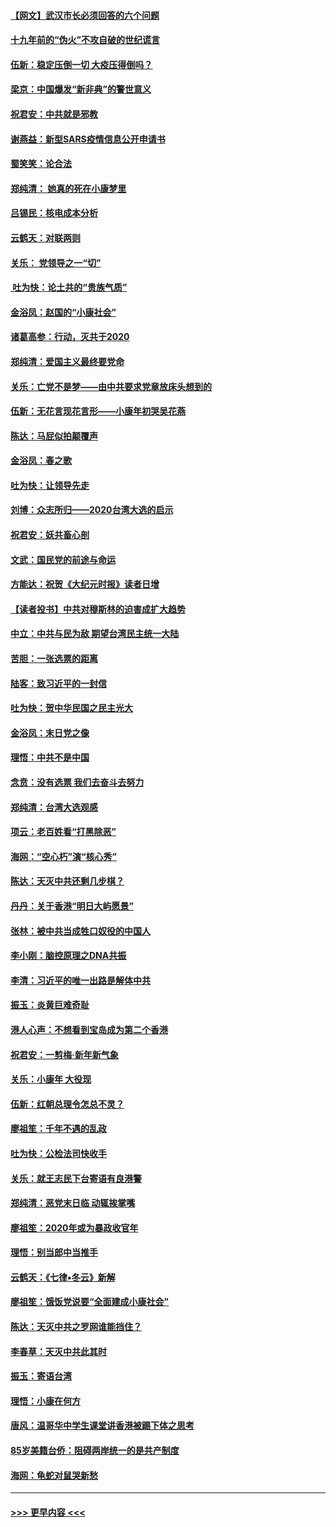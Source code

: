 #### [【网文】武汉市长必须回答的六个问题](../pages/nsc993/n11813848.md?t=01230411) 
#### [十九年前的“伪火”不攻自破的世纪谎言](../pages/nsc993/n11813238.md?t=01230411) 
#### [伍新：稳定压倒一切 大疫压得倒吗？](../pages/nsc993/n11812634.md?t=01230411) 
#### [梁京：中国爆发“新非典”的警世意义](../pages/nsc993/n11812554.md?t=01230411) 
#### [祝君安：中共就是邪教](../pages/nsc993/n11812431.md?t=01230411) 
#### [谢燕益：新型SARS疫情信息公开申请书](../pages/nsc993/n11808840.md?t=01230411) 
#### [蜀笑笑：论合法](../pages/nsc993/n11808064.md?t=01230411) 
#### [郑纯清： 她真的死在小康梦里](../pages/nsc993/n11806623.md?t=01230411) 
#### [吕锡民：核电成本分析](../pages/nsc993/n11806284.md?t=01230411) 
#### [云鹤天：对联两则](../pages/nsc993/n11805957.md?t=01230411) 
#### [关乐： 党领导之一“切”](../pages/nsc993/n11804505.md?t=01230411) 
#### [ 吐为快：论土共的“贵族气质”](../pages/nsc993/n11804490.md?t=01230411) 
#### [金浴凤：赵国的“小康社会”](../pages/nsc993/n11804452.md?t=01230411) 
#### [诸葛高参：行动，灭共于2020](../pages/nsc993/n11804120.md?t=01230411) 
#### [郑纯清：爱国主义最终要党命](../pages/nsc993/n11802197.md?t=01230411) 
#### [关乐：亡党不是梦——由中共要求党章放床头想到的](../pages/nsc993/n11802156.md?t=01230411) 
#### [伍新：无花言现花言形——小康年初哭吴花燕](../pages/nsc993/n11800044.md?t=01230411) 
#### [陈达：马屁似拍颠覆声](../pages/nsc993/n11800010.md?t=01230411) 
#### [金浴凤：春之歌](../pages/nsc993/n11797687.md?t=01230411) 
#### [吐为快：让领导先走](../pages/nsc993/n11797512.md?t=01230411) 
#### [刘博：众志所归——2020台湾大选的启示](../pages/nsc993/n11796878.md?t=01230411) 
#### [祝君安：妖共畜心剖](../pages/nsc993/n11794273.md?t=01230411) 
#### [文武：国民党的前途与命运](../pages/nsc993/n11794198.md?t=01230411) 
#### [方能达：祝贺《大纪元时报》读者日增](../pages/nsc993/n11793807.md?t=01230411) 
#### [【读者投书】中共对穆斯林的迫害成扩大趋势](../pages/nsc993/n11791371.md?t=01230411) 
#### [中立：中共与民为敌 期望台湾民主统一大陆](../pages/nsc993/n11790392.md?t=01230411) 
#### [苦胆：一张选票的距离](../pages/nsc993/n11788914.md?t=01230411) 
#### [陆客：致习近平的一封信](../pages/nsc993/n11788867.md?t=01230411) 
#### [吐为快：贺中华民国之民主光大](../pages/nsc993/n11788618.md?t=01230411) 
#### [金浴凤：末日党之像](../pages/nsc993/n11787475.md?t=01230411) 
#### [理悟：中共不是中国](../pages/nsc993/n11787463.md?t=01230411) 
#### [念贲：没有选票  我们去奋斗去努力](../pages/nsc993/n11787398.md?t=01230411) 
#### [郑纯清：台湾大选观感](../pages/nsc993/n11786210.md?t=01230411) 
#### [项云：老百姓看“打黑除恶”](../pages/nsc993/n11785398.md?t=01230411) 
#### [海网：“空心朽”演“核心秀”](../pages/nsc993/n11783874.md?t=01230411) 
#### [陈达：天灭中共还剩几步棋？](../pages/nsc993/n11783719.md?t=01230411) 
#### [丹丹：关于香港“明日大屿愿景”](../pages/nsc993/n11783273.md?t=01230411) 
#### [张林：被中共当成牲口奴役的中国人](../pages/nsc993/n11782397.md?t=01230411) 
#### [李小刚：脑控原理之DNA共振](../pages/nsc993/n11780962.md?t=01230411) 
#### [李清：习近平的唯一出路是解体中共](../pages/nsc993/n11780866.md?t=01230411) 
#### [振玉：炎黄巨难奇耻](../pages/nsc993/n11779632.md?t=01230411) 
#### [港人心声：不想看到宝岛成为第二个香港](../pages/nsc993/n11778817.md?t=01230411) 
#### [祝君安：一剪梅‧新年新气象](../pages/nsc993/n11776340.md?t=01230411) 
#### [关乐：小康年 大役现](../pages/nsc993/n11774213.md?t=01230411) 
#### [伍新：红朝总理令怎总不灵？](../pages/nsc993/n11770813.md?t=01230411) 
#### [廖祖笙：千年不遇的乱政](../pages/nsc993/n11770373.md?t=01230411) 
#### [吐为快：公检法司快收手](../pages/nsc993/n11770359.md?t=01230411) 
#### [关乐：就王志民下台寄语有良港警](../pages/nsc993/n11769903.md?t=01230411) 
#### [郑纯清：恶党末日临 动辄挨掌嘴](../pages/nsc993/n11769356.md?t=01230411) 
#### [廖祖笙：2020年或为暴政收官年](../pages/nsc993/n11768216.md?t=01230411) 
#### [理悟：别当郎中当推手](../pages/nsc993/n11768243.md?t=01230411) 
#### [云鹤天：《七律▪冬云》新解](../pages/nsc993/n11768204.md?t=01230411) 
#### [廖祖笙：饿饭党说要“全面建成小康社会”](../pages/nsc993/n11767482.md?t=01230411) 
#### [陈达：天灭中共之罗网谁能挡住？](../pages/nsc993/n11767465.md?t=01230411) 
#### [李春草：天灭中共此其时](../pages/nsc993/n11767452.md?t=01230411) 
#### [振玉：寄语台湾](../pages/nsc993/n11767432.md?t=01230411) 
#### [理悟：小康在何方](../pages/nsc993/n11767394.md?t=01230411) 
#### [唐风：温哥华中学生课堂讲香港被踢下体之思考](../pages/nsc993/n11766848.md?t=01230411) 
#### [85岁美籍台侨：阻碍两岸统一的是共产制度](../pages/nsc993/n11765043.md?t=01230411) 
#### [海网：龟蛇对鼠哭新愁](../pages/nsc993/n11764895.md?t=01230411) 

----
#### [ >>> 更早内容 <<< ](../indexes/nsc993-earlier.md)
